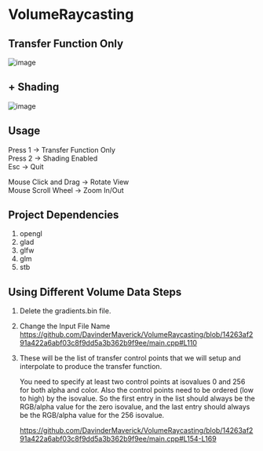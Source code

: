 # VolumeRaycasting

## Transfer Function Only
![image](https://user-images.githubusercontent.com/50461188/57693295-7bf66d80-7666-11e9-90ca-2856252dc97c.png)

## + Shading
![image](https://user-images.githubusercontent.com/50461188/57693261-6c772480-7666-11e9-931c-1bc76324c99c.png)

## Usage
Press 1 -> Transfer Function Only  
Press 2 -> Shading Enabled  
Esc -> Quit  

Mouse Click and Drag -> Rotate View  
Mouse Scroll Wheel -> Zoom In/Out  

## Project Dependencies
1. opengl  
2. glad  
3. glfw  
4. glm  
5. stb  

## Using Different Volume Data Steps

1. Delete the gradients.bin file.

2. Change the Input File Name 
https://github.com/DavinderMaverick/VolumeRaycasting/blob/14263af291a422a6abf03c8f9dd5a3b362b9f9ee/main.cpp#L110

3. These will be the list of transfer control points that we will setup and interpolate to produce the transfer function.

    You need to specify at least two control points at isovalues 0 and 256 for both alpha and color. Also the control points need to be ordered (low to high) by the isovalue. So the first entry in the list should always be the RGB/alpha value for the zero isovalue, and the last entry should always be the RGB/alpha value for the 256 isovalue.

    https://github.com/DavinderMaverick/VolumeRaycasting/blob/14263af291a422a6abf03c8f9dd5a3b362b9f9ee/main.cpp#L154-L169
